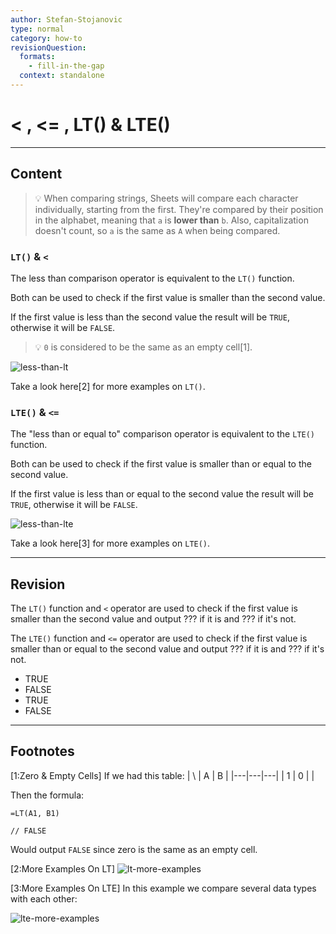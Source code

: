 ```yaml
---
author: Stefan-Stojanovic
type: normal
category: how-to
revisionQuestion:
  formats:
    - fill-in-the-gap
  context: standalone
---
```


# < , <= , LT() & LTE()


---

## Content

> 💡 When comparing strings, Sheets will compare each character individually, starting from the first. 
> They're compared by their position in the alphabet, meaning that `a` is **lower than** `b`. Also, capitalization doesn't count, so `a` is the same as `A` when being compared.

### `LT()` & `<`

The less than comparison operator is equivalent to the `LT()` function.

Both can be used to check if the first value is smaller than the second value. 

If the first value is less than the second value the result will be `TRUE`, otherwise it will be `FALSE`.

> 💡 `0` is considered to be the same as an empty cell[1].

![less-than-lt](https://img.enkipro.com/4398757e0ce3b8b165ba8da0a2d345cd.png)

Take a look here[2] for more examples on `LT()`.

### `LTE()` & `<=`

The "less than or equal to" comparison operator is equivalent to the `LTE()` function.

Both can be used to check if the first value is smaller than or equal to the second value. 

If the first value is less than or equal to the second value the result will be `TRUE`, otherwise it will be `FALSE`.

![less-than-lte](https://img.enkipro.com/8e82ab33dd7beb598eeaf7d497697c23.png)

Take a look here[3] for more examples on `LTE()`.


---

## Revision

The `LT()` function and `<` operator are used to check if the first value is smaller than the second value and output ??? if it is and ??? if it's not.

The `LTE()` function and `<=` operator are used to check if the first value is smaller than or equal to the second value and output ??? if it is and ??? if it's not.

- TRUE
- FALSE
- TRUE
- FALSE


---

## Footnotes

[1:Zero & Empty Cells]
If we had this table:
| \ | A | B |
|---|---|---|
| 1 | 0 |   |

Then the formula:

```plain-text
=LT(A1, B1)

// FALSE
```

Would output `FALSE` since zero is the same as an empty cell.

[2:More Examples On LT]
![lt-more-examples](https://img.enkipro.com/3652b70fcf435dc2ed8928546903bd45.png)

[3:More Examples On LTE]
In this example we compare several data types with each other:

![lte-more-examples](https://img.enkipro.com/27772e6dc507d68d00b536321bfbb61d.png)
